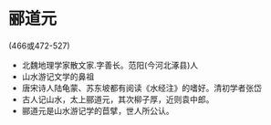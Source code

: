 # 郦道元
(466或472-527)
- 北魏地理学家散文家.字善长。范阳(今河北涿县)人
- 山水游记文学的鼻祖
- 唐宋诗人陆龟蒙、苏东坡都有阅读《水经注》的嗜好。清初学者张岱
- 古人记山水，太上郦道元，其次柳子厚，近则袁中郎。
- 郦道元是山水游记学的苣擘，世人所公认。